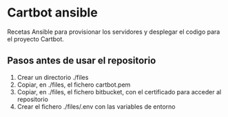 Cartbot ansible
=====

Recetas Ansible para provisionar los servidores y desplegar el codigo para el proyecto Cartbot.


Pasos antes de usar el repositorio
-------

1. Crear un directorio ./files
2. Copiar, en ./files, el fichero cartbot.pem
3. Copiar, en ./files, el fichero bitbucket, con el certificado para acceder al repositorio
4. Crear el fichero ./files/.env con las variables de entorno